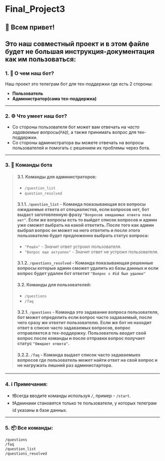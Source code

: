 # Final_Project3
## 👋 Всем привет! 
Это наш совместный проект и в этом файле будет не большая инструкция-документация как им пользоваться:
--- 
### 1. 🧠 О чем наш бот?
Наш проект это телеграм бот для тех-поддержки где есть 2 стороны:
- **Пользователь**
- **Администратор(сама тех-поддержка)**
--- 
### 2. ⚙️ Что умеет наш бот?
- Со стороны пользователя бот может вам отвечать на *часто задаваемые вопросы(`FAQ`)*, а также принимать вопрос для тех-поддержки.
- Со стороны администратора вы можете отвечать на вопросы пользователей и помогать с решением их проблемы через бота.
---
### 3.  💬  Команды бота
> ####  3.1. Команды для администраторов:
>  - `/question_list` 
>  - `question_resolved`
> #### 3.1.1. `/question_list` - Команда показывающая все вопросы ожидаемые ответа от специалистов, если вопросов нет, бот выдаст заготовленную фразу `"Вопросов ожидаемых ответа пока нет"`. Если же вопросы есть то выйдет список вопросов и админ уже сможет выбрать на какой ответить. После того как админ выбрал вопрос он может на него ответить и после этого пользователю будет предложенно выбрать статус вопроса:
> - `"Решён"` - Значит ответ устроил пользователя.
> - `"Вопрос еще актуален"` - Значит ответ не устроил пользователя.
> #### 3.1.2. `/questions_resolved` - Команда показывающая решенные вопросы которые админ сможет удалить из базы данных и если вопрос будет удален бот ответит `"Вопрос с #id был удален"`
> #### 3.2. Команды для пользователей:
> - `/questions`
> - `/faq`
> #### 3.2.1. `/questions` -  Команда это задавание вопроса пользователя, бот может определить если вопрос часто задаваемый, после чего сразу же ответит пользователю. Если же бот не находит ответ в списке часто задаваемых вопросов, вопрос отправляется в тех-поддержку. Пользователь вводит свой вопрос после команды и после отправки вопрос получает статус `"Ожидает ответа"`.
> #### 3.2.2. `/faq`  - Команда выдает список часто задаваемыех вопросов где пользователь может найти ответ на свой вопрос и не нагружать лишний раз администартора.
---
### 4. ℹ️ Примечания:
- ❗Всегда вводите команды используя `/`, пример - `/start`.
- ❗Админами становятся только те пользователи, у которых телеграм id указаны в базе данных.
---
### 5. 📦 Все команды:
```bash
/questions
/faq
/question_list
/questions_resolved
